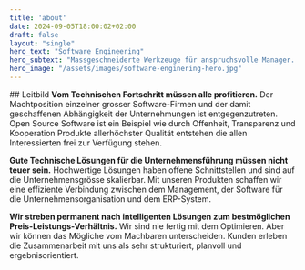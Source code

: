 ```yaml
---
title: 'about'
date: 2024-09-05T18:00:02+02:00
draft: false
layout: "single"
hero_text: "Software Engineering"
hero_subtext: "Massgeschneiderte Werkzeuge für anspruchsvolle Manager. Integration von State of the Art Open Source Software."
hero_image: "/assets/images/software-enginering-hero.jpg"
---
```


## Leitbild
**Vom Technischen Fortschritt müssen alle profitieren.** Der Machtposition einzelner grosser Software-Firmen und der damit geschaffenen Abhängigkeit der Unternehmungen ist entgegenzutreten. Open Source Software ist ein Beispiel wie durch Offenheit, Transparenz und Kooperation Produkte allerhöchster Qualität entstehen die allen Interessierten frei zur Verfügung stehen.

**Gute Technische Lösungen für die Unternehmensführung müssen nicht teuer sein.** Hochwertige Lösungen haben offene Schnittstellen und sind auf die Unternehmensgrösse skalierbar. Mit unseren Produkten schaffen wir eine effiziente Verbindung zwischen dem Management, der Software für die Unternehmensorganisation und dem ERP-System.

**Wir streben permanent nach intelligenten Lösungen zum bestmöglichen Preis-Leistungs-Verhältnis.** Wir sind nie fertig mit dem Optimieren. Aber wir können das Mögliche vom Machbaren unterscheiden. Kunden erleben die Zusammenarbeit mit uns als sehr strukturiert, planvoll und ergebnisorientiert. 

